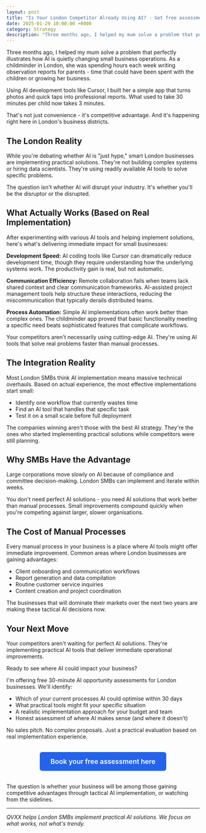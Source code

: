 ```yaml
---
layout: post
title: "Is Your London Competitor Already Using AI? - Get free assessment"
date: 2025-01-29 10:00:00 +0000
category: Strategy
description: "Three months ago, I helped my mum solve a problem that perfectly illustrates how AI is quietly changing small business operations."
---
```


Three months ago, I helped my mum solve a problem that perfectly illustrates how AI is quietly changing small business operations. As a childminder in London, she was spending hours each week writing observation reports for parents - time that could have been spent with the children or growing her business.

Using AI development tools like Cursor, I built her a simple app that turns photos and quick taps into professional reports. What used to take 30 minutes per child now takes 3 minutes.

That's not just convenience - it's competitive advantage. And it's happening right here in London's business districts.

## The London Reality

While you're debating whether AI is "just hype," smart London businesses are implementing practical solutions. They're not building complex systems or hiring data scientists. They're using readily available AI tools to solve specific problems.

The question isn't whether AI will disrupt your industry. It's whether you'll be the disruptor or the disrupted.

## What Actually Works (Based on Real Implementation)

After experimenting with various AI tools and helping implement solutions, here's what's delivering immediate impact for small businesses:

**Development Speed:** AI coding tools like Cursor can dramatically reduce development time, though they require understanding how the underlying systems work. The productivity gain is real, but not automatic.

**Communication Efficiency:** Remote collaboration fails when teams lack shared context and clear communication frameworks. AI-assisted project management tools help structure these interactions, reducing the miscommunication that typically derails distributed teams.

**Process Automation:** Simple AI implementations often work better than complex ones. The childminder app proved that basic functionality meeting a specific need beats sophisticated features that complicate workflows.

Your competitors aren't necessarily using cutting-edge AI. They're using AI tools that solve real problems faster than manual processes.

## The Integration Reality

Most London SMBs think AI implementation means massive technical overhauls. Based on actual experience, the most effective implementations start small:

* Identify one workflow that currently wastes time
* Find an AI tool that handles that specific task
* Test it on a small scale before full deployment

The companies winning aren't those with the best AI strategy. They're the ones who started implementing practical solutions while competitors were still planning.

## Why SMBs Have the Advantage

Large corporations move slowly on AI because of compliance and committee decision-making. London SMBs can implement and iterate within weeks.

You don't need perfect AI solutions - you need AI solutions that work better than manual processes. Small improvements compound quickly when you're competing against larger, slower organisations.

## The Cost of Manual Processes

Every manual process in your business is a place where AI tools might offer immediate improvement. Common areas where London businesses are gaining advantages:

* Client onboarding and communication workflows
* Report generation and data compilation
* Routine customer service inquiries
* Content creation and project coordination

The businesses that will dominate their markets over the next two years are making these tactical AI decisions now.

## Your Next Move

Your competitors aren't waiting for perfect AI solutions. They're implementing practical AI tools that deliver immediate operational improvements.

Ready to see where AI could impact your business?

I'm offering free 30-minute AI opportunity assessments for London businesses. We'll identify:

* Which of your current processes AI could optimise within 30 days
* What practical tools might fit your specific situation
* A realistic implementation approach for your budget and team
* Honest assessment of where AI makes sense (and where it doesn't)

No sales pitch. No complex proposals. Just a practical evaluation based on real implementation experience.

<div style="text-align: center; margin: 2rem 0;">
    <a href="https://calendar.app.google/FEpevxQTJxqaTzTPA" class="cta-button primary" style="display: inline-block; background: #2563eb; color: #fff; padding: 14px 28px; border-radius: 6px; text-decoration: none; font-weight: 600; font-size: 1.1rem;">Book your free assessment here</a>
</div>

The question is whether your business will be among those gaining competitive advantages through tactical AI implementation, or watching from the sidelines.

---

*QVXX helps London SMBs implement practical AI solutions. We focus on what works, not what's trendy.*